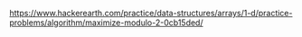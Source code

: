 https://www.hackerearth.com/practice/data-structures/arrays/1-d/practice-problems/algorithm/maximize-modulo-2-0cb15ded/

